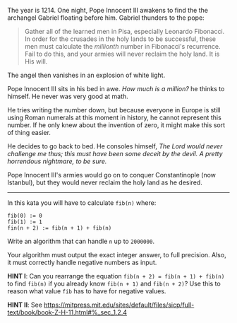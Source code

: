 The year is 1214. One night, Pope Innocent III awakens to find the the archangel Gabriel floating before him.  Gabriel thunders to the pope:

> Gather all of the learned men in Pisa, especially Leonardo Fibonacci.  In order for the crusades in the holy lands to be successful, these men must calculate the *millionth* number in Fibonacci's recurrence.  Fail to do this, and your armies will never reclaim the holy land.  It is His will.

The angel then vanishes in an explosion of white light.

Pope Innocent III sits in his bed in awe.  *How much is a million?* he thinks to himself.  He never was very good at math.

He tries writing the number down, but because everyone in Europe is still using Roman numerals at this moment in history, he cannot represent this number.  If he only knew about the invention of zero, it might make this sort of thing easier.

He decides to go back to bed.  He consoles himself, *The Lord would never challenge me thus; this must have been some deceit by the devil.  A pretty horrendous nightmare, to be sure.*

Pope Innocent III's armies would go on to conquer Constantinople (now Istanbul), but they would never reclaim the holy land as he desired.

---------------------------

In this kata you will have to calculate `fib(n)` where:

	fib(0) := 0
	fib(1) := 1
	fin(n + 2) := fib(n + 1) + fib(n)

Write an algorithm that can handle `n` up to `2000000`.

Your algorithm must output the exact integer answer, to full precision. Also, it must correctly handle negative numbers as input.

**HINT I**: Can you rearrange the equation `fib(n + 2) = fib(n + 1) + fib(n)` to find `fib(n)` if you already know `fib(n + 1)` and `fib(n + 2)`?  Use this to reason what value `fib` has to have for negative values.

**HINT II**: See https://mitpress.mit.edu/sites/default/files/sicp/full-text/book/book-Z-H-11.html#%_sec_1.2.4